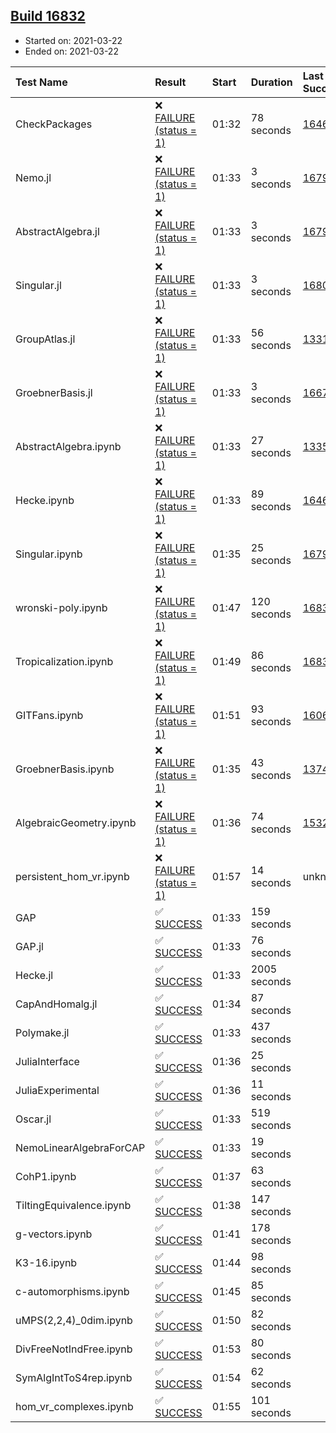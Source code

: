 ## [Build 16832](https://oscarci.mathematik.uni-kl.de/job/oscar/16832/)

* Started on: 2021-03-22
* Ended on: 2021-03-22

| Test Name    | Result | Start | Duration | Last Success | First Failure |
|:-------------|:-------|:------|:---------|:-------------|:--------------|
| CheckPackages | ❌ [FAILURE (status = 1)](https://oscarci.mathematik.uni-kl.de/job/oscar/16832/artifact/logs/build-16832/CheckPackages.log) | 01:32 | 78 seconds | [16463](https://oscarci.mathematik.uni-kl.de/job/oscar/16463/) | [16464](https://oscarci.mathematik.uni-kl.de/job/oscar/16464/) |
| Nemo.jl | ❌ [FAILURE (status = 1)](https://oscarci.mathematik.uni-kl.de/job/oscar/16832/artifact/logs/build-16832/Nemo.jl.log) | 01:33 | 3 seconds | [16793](https://oscarci.mathematik.uni-kl.de/job/oscar/16793/) | [16794](https://oscarci.mathematik.uni-kl.de/job/oscar/16794/) |
| AbstractAlgebra.jl | ❌ [FAILURE (status = 1)](https://oscarci.mathematik.uni-kl.de/job/oscar/16832/artifact/logs/build-16832/AbstractAlgebra.jl.log) | 01:33 | 3 seconds | [16792](https://oscarci.mathematik.uni-kl.de/job/oscar/16792/) | [16793](https://oscarci.mathematik.uni-kl.de/job/oscar/16793/) |
| Singular.jl | ❌ [FAILURE (status = 1)](https://oscarci.mathematik.uni-kl.de/job/oscar/16832/artifact/logs/build-16832/Singular.jl.log) | 01:33 | 3 seconds | [16802](https://oscarci.mathematik.uni-kl.de/job/oscar/16802/) | [16803](https://oscarci.mathematik.uni-kl.de/job/oscar/16803/) |
| GroupAtlas.jl | ❌ [FAILURE (status = 1)](https://oscarci.mathematik.uni-kl.de/job/oscar/16832/artifact/logs/build-16832/GroupAtlas.jl.log) | 01:33 | 56 seconds | [13311](https://oscarci.mathematik.uni-kl.de/job/oscar/13311/) | [13312](https://oscarci.mathematik.uni-kl.de/job/oscar/13312/) |
| GroebnerBasis.jl | ❌ [FAILURE (status = 1)](https://oscarci.mathematik.uni-kl.de/job/oscar/16832/artifact/logs/build-16832/GroebnerBasis.jl.log) | 01:33 | 3 seconds | [16676](https://oscarci.mathematik.uni-kl.de/job/oscar/16676/) | [16677](https://oscarci.mathematik.uni-kl.de/job/oscar/16677/) |
| AbstractAlgebra.ipynb | ❌ [FAILURE (status = 1)](https://oscarci.mathematik.uni-kl.de/job/oscar/16832/artifact/logs/build-16832/AbstractAlgebra.ipynb.log) | 01:33 | 27 seconds | [13355](https://oscarci.mathematik.uni-kl.de/job/oscar/13355/) | [13356](https://oscarci.mathematik.uni-kl.de/job/oscar/13356/) |
| Hecke.ipynb | ❌ [FAILURE (status = 1)](https://oscarci.mathematik.uni-kl.de/job/oscar/16832/artifact/logs/build-16832/Hecke.ipynb.log) | 01:33 | 89 seconds | [16463](https://oscarci.mathematik.uni-kl.de/job/oscar/16463/) | [16464](https://oscarci.mathematik.uni-kl.de/job/oscar/16464/) |
| Singular.ipynb | ❌ [FAILURE (status = 1)](https://oscarci.mathematik.uni-kl.de/job/oscar/16832/artifact/logs/build-16832/Singular.ipynb.log) | 01:35 | 25 seconds | [16793](https://oscarci.mathematik.uni-kl.de/job/oscar/16793/) | [16794](https://oscarci.mathematik.uni-kl.de/job/oscar/16794/) |
| wronski-poly.ipynb | ❌ [FAILURE (status = 1)](https://oscarci.mathematik.uni-kl.de/job/oscar/16832/artifact/logs/build-16832/wronski-poly.ipynb.log) | 01:47 | 120 seconds | [16830](https://oscarci.mathematik.uni-kl.de/job/oscar/16830/) | [16831](https://oscarci.mathematik.uni-kl.de/job/oscar/16831/) |
| Tropicalization.ipynb | ❌ [FAILURE (status = 1)](https://oscarci.mathematik.uni-kl.de/job/oscar/16832/artifact/logs/build-16832/Tropicalization.ipynb.log) | 01:49 | 86 seconds | [16831](https://oscarci.mathematik.uni-kl.de/job/oscar/16831/) | [16832](https://oscarci.mathematik.uni-kl.de/job/oscar/16832/) |
| GITFans.ipynb | ❌ [FAILURE (status = 1)](https://oscarci.mathematik.uni-kl.de/job/oscar/16832/artifact/logs/build-16832/GITFans.ipynb.log) | 01:51 | 93 seconds | [16068](https://oscarci.mathematik.uni-kl.de/job/oscar/16068/) | [16069](https://oscarci.mathematik.uni-kl.de/job/oscar/16069/) |
| GroebnerBasis.ipynb | ❌ [FAILURE (status = 1)](https://oscarci.mathematik.uni-kl.de/job/oscar/16832/artifact/logs/build-16832/GroebnerBasis.ipynb.log) | 01:35 | 43 seconds | [13748](https://oscarci.mathematik.uni-kl.de/job/oscar/13748/) | [13749](https://oscarci.mathematik.uni-kl.de/job/oscar/13749/) |
| AlgebraicGeometry.ipynb | ❌ [FAILURE (status = 1)](https://oscarci.mathematik.uni-kl.de/job/oscar/16832/artifact/logs/build-16832/AlgebraicGeometry.ipynb.log) | 01:36 | 74 seconds | [15322](https://oscarci.mathematik.uni-kl.de/job/oscar/15322/) | [15323](https://oscarci.mathematik.uni-kl.de/job/oscar/15323/) |
| persistent_hom_vr.ipynb | ❌ [FAILURE (status = 1)](https://oscarci.mathematik.uni-kl.de/job/oscar/16832/artifact/logs/build-16832/persistent_hom_vr.ipynb.log) | 01:57 | 14 seconds | unknown | unknown |
| GAP | ✅ [SUCCESS](https://oscarci.mathematik.uni-kl.de/job/oscar/16832/artifact/logs/build-16832/GAP.log) | 01:33 | 159 seconds |  |  |
| GAP.jl | ✅ [SUCCESS](https://oscarci.mathematik.uni-kl.de/job/oscar/16832/artifact/logs/build-16832/GAP.jl.log) | 01:33 | 76 seconds |  |  |
| Hecke.jl | ✅ [SUCCESS](https://oscarci.mathematik.uni-kl.de/job/oscar/16832/artifact/logs/build-16832/Hecke.jl.log) | 01:33 | 2005 seconds |  |  |
| CapAndHomalg.jl | ✅ [SUCCESS](https://oscarci.mathematik.uni-kl.de/job/oscar/16832/artifact/logs/build-16832/CapAndHomalg.jl.log) | 01:34 | 87 seconds |  |  |
| Polymake.jl | ✅ [SUCCESS](https://oscarci.mathematik.uni-kl.de/job/oscar/16832/artifact/logs/build-16832/Polymake.jl.log) | 01:33 | 437 seconds |  |  |
| JuliaInterface | ✅ [SUCCESS](https://oscarci.mathematik.uni-kl.de/job/oscar/16832/artifact/logs/build-16832/JuliaInterface.log) | 01:36 | 25 seconds |  |  |
| JuliaExperimental | ✅ [SUCCESS](https://oscarci.mathematik.uni-kl.de/job/oscar/16832/artifact/logs/build-16832/JuliaExperimental.log) | 01:36 | 11 seconds |  |  |
| Oscar.jl | ✅ [SUCCESS](https://oscarci.mathematik.uni-kl.de/job/oscar/16832/artifact/logs/build-16832/Oscar.jl.log) | 01:33 | 519 seconds |  |  |
| NemoLinearAlgebraForCAP | ✅ [SUCCESS](https://oscarci.mathematik.uni-kl.de/job/oscar/16832/artifact/logs/build-16832/NemoLinearAlgebraForCAP.log) | 01:33 | 19 seconds |  |  |
| CohP1.ipynb | ✅ [SUCCESS](https://oscarci.mathematik.uni-kl.de/job/oscar/16832/artifact/logs/build-16832/CohP1.ipynb.log) | 01:37 | 63 seconds |  |  |
| TiltingEquivalence.ipynb | ✅ [SUCCESS](https://oscarci.mathematik.uni-kl.de/job/oscar/16832/artifact/logs/build-16832/TiltingEquivalence.ipynb.log) | 01:38 | 147 seconds |  |  |
| g-vectors.ipynb | ✅ [SUCCESS](https://oscarci.mathematik.uni-kl.de/job/oscar/16832/artifact/logs/build-16832/g-vectors.ipynb.log) | 01:41 | 178 seconds |  |  |
| K3-16.ipynb | ✅ [SUCCESS](https://oscarci.mathematik.uni-kl.de/job/oscar/16832/artifact/logs/build-16832/K3-16.ipynb.log) | 01:44 | 98 seconds |  |  |
| c-automorphisms.ipynb | ✅ [SUCCESS](https://oscarci.mathematik.uni-kl.de/job/oscar/16832/artifact/logs/build-16832/c-automorphisms.ipynb.log) | 01:45 | 85 seconds |  |  |
| uMPS(2,2,4)_0dim.ipynb | ✅ [SUCCESS](https://oscarci.mathematik.uni-kl.de/job/oscar/16832/artifact/logs/build-16832/uMPS-2-2-4-_0dim.ipynb.log) | 01:50 | 82 seconds |  |  |
| DivFreeNotIndFree.ipynb | ✅ [SUCCESS](https://oscarci.mathematik.uni-kl.de/job/oscar/16832/artifact/logs/build-16832/DivFreeNotIndFree.ipynb.log) | 01:53 | 80 seconds |  |  |
| SymAlgIntToS4rep.ipynb | ✅ [SUCCESS](https://oscarci.mathematik.uni-kl.de/job/oscar/16832/artifact/logs/build-16832/SymAlgIntToS4rep.ipynb.log) | 01:54 | 62 seconds |  |  |
| hom_vr_complexes.ipynb | ✅ [SUCCESS](https://oscarci.mathematik.uni-kl.de/job/oscar/16832/artifact/logs/build-16832/hom_vr_complexes.ipynb.log) | 01:55 | 101 seconds |  |  |
